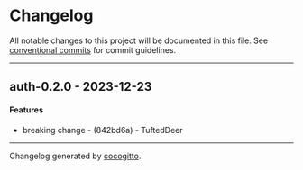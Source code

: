 # Changelog
All notable changes to this project will be documented in this file. See [conventional commits](https://www.conventionalcommits.org/) for commit guidelines.

- - -
## auth-0.2.0 - 2023-12-23
#### Features
- breaking change - (842bd6a) - TuftedDeer

- - -

Changelog generated by [cocogitto](https://github.com/cocogitto/cocogitto).